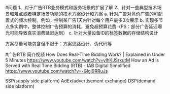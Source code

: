#问题
1、对于广告RTB业务模式和服务场景的扩展了解
2、针对一些典型技术场景和难点或者特定场景功能的技术方案设计和方案
a. 针对广告对竞价广告的可配置式的频次控制。例如：控制某广告1天内针对每个用户最多3次展示
b. 实现多节点多实例中，整体控制广告预算的消耗，避免超预算花费（PS：部分广告延迟曝光可能导致真实消费延迟达到）
c. 针对大量设备ID的标签数据的存储结构设计

方案尽量可能包含但不限于：方案思路设计、伪代码等

#广告RTB
简介视频
How Does Real-Time Bidding Work? | Explained in Under 5 Minutes https://www.youtube.com/watch?v=ylhKJSrxutM
How an Ad is Served with Real Time Bidding (RTB) - IAB Digital Simplified https://www.youtube.com/watch?v=-Glgi9RRuJs

SSP(supply side platform)
AdEx(advertisement exchange)
DSP(demand side platform)